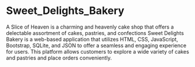 # Sweet_Delights_Bakery
A Slice of Heaven is a charming and heavenly cake shop that offers a delectable assortment of cakes, pastries, and confections
Sweet Delights Bakery is a web-based application that utilizes HTML, CSS, JavaScript, Bootstrap, SQLite, and JSON to offer a seamless and engaging experience for users. This platform allows customers to explore a wide variety of cakes and pastries and place orders conveniently.

